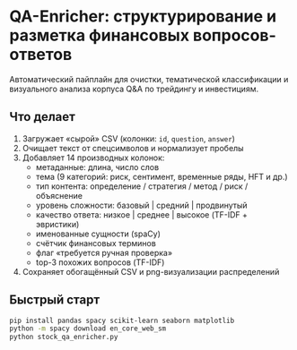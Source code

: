 # QA-Enricher: структурирование и разметка финансовых вопросов-ответов

Автоматический пайплайн для очистки, тематической классификации и визуального анализа корпуса Q&A по трейдингу и инвестициям.

## Что делает
1. Загружает «сырой» CSV (колонки: `id`, `question`, `answer`)
2. Очищает текст от спецсимволов и нормализует пробелы
3. Добавляет 14 производных колонок:
   - метаданные: длина, число слов
   - тема (9 категорий: риск, сентимент, временные ряды, HFT и др.)
   - тип контента: определение / стратегия / метод / риск / объяснение
   - уровень сложности: базовый | средний | продвинутый
   - качество ответа: низкое | среднее | высокое (TF-IDF + эвристики)
   - именованные сущности (spaCy)
   - счётчик финансовых терминов
   - флаг «требуется ручная проверка»
   - top-3 похожих вопросов (TF-IDF)
4. Сохраняет обогащённый CSV и png-визуализации распределений

## Быстрый старт
```bash
pip install pandas spacy scikit-learn seaborn matplotlib
python -m spacy download en_core_web_sm
python stock_qa_enricher.py